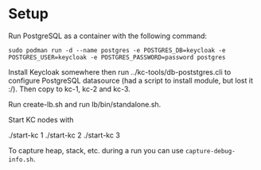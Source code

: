 # Setup

Run PostgreSQL as a container with the following command:

    sudo podman run -d --name postgres -e POSTGRES_DB=keycloak -e POSTGRES_USER=keycloak -e POSTGRES_PASSWORD=password postgres

Install Keycloak somewhere then run ../kc-tools/db-poststgres.cli to configure PostgreSQL datasource (had a script to install module, but lost it :/). Then copy to kc-1, kc-2 and kc-3.

Run create-lb.sh and run lb/bin/standalone.sh.

Start KC nodes with 

   ./start-kc 1
   ./start-kc 2
   ./start-kc 3
   
To capture heap, stack, etc. during a run you can use `capture-debug-info.sh`.
